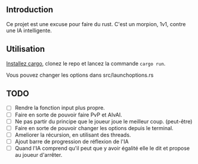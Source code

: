 ## Introduction
Ce projet est une excuse pour faire du rust. C'est un morpion, 1v1, contre une IA intelligente.

## Utilisation
[Installez cargo](https://doc.rust-lang.org/cargo/getting-started/installation.html), clonez le repo et lancez la commande `cargo run`.

Vous pouvez changer les options dans src/launchoptions.rs

## TODO
- [ ] Rendre la fonction input plus propre.
- [ ] Faire en sorte de pouvoir faire PvP et AIvAI.
- [ ] Ne pas partir du principe que le joueur joue le meilleur coup. (peut-être)
- [ ] Faire en sorte de pouvoir changer les options depuis le terminal.
- [ ] Ameliorer la récursion, en utilisant des threads.
- [ ] Ajout barre de progression de réflexion de l'IA
- [ ] Quand l'IA comprend qu'il peut que y avoir égalité elle le dit et propose au joueur d'arrêter.